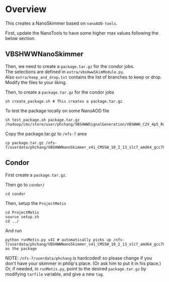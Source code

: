 # Overview

This creates a NanoSkimmer based on ```nanoAOD-tools```.  

First, update the NanoTools to have some higher max values following the below section.  

## VBSHWWNanoSkimmer

Then, we need to create a ```package.tar.gz``` for the condor jobs.  
The selections are defined in ```extra/vbsHwwSkimModule.py```.  
Also ```extra/keep_and_drop.txt``` contains the list of branches to keep or drop.  
Modify the files to your liking.  

Then, to create a ```package.tar.gz``` for the condor jobs

    sh create_package.sh # This creates a package.tar.gz

To test the package locally on some NanoAOD file

    sh test_package.sh package.tar.gz /hadoop/cms/store/user/phchang/VBSHWWSignalGeneration/VBSWWH_C2V_4p5_RunIIAutumn18NanoAOD_VBSWWH_C2V_4p5_v3_ext1/merged/output.root

Copy the package.tar.gz to ```/nfs-7``` area

    cp package.tar.gz /nfs-7/userdata/phchang/VBSHWWNanoSkimmer_v41_CMSSW_10_2_13_slc7_amd64_gcc700.package.tar.gz

## Condor

First create a ```package.tar.gz```.  

Then go to ```condor/```

    cd condor

Then, setup the ```ProjectMetis```

    cd ProjectMetis
    source setup.sh
    cd ../

And run

    python runMetis.py v41 # automatically picks up /nfs-7/userdata/phchang/VBSHWWNanoSkimmer_v41_CMSSW_10_2_13_slc7_amd64_gcc700.package.tar.gz as the package

NOTE: ```/nfs-7/userdata/phchang``` is hardcoded! so please change if you don't have your skimmer in philip's place. (Or ask him to put it in his place.)  
Or, if needed, in ```runMetis.py```, point to the desired ```package.tar.gz``` by modifying ```tarfile``` variable, and give a new ```tag```.

